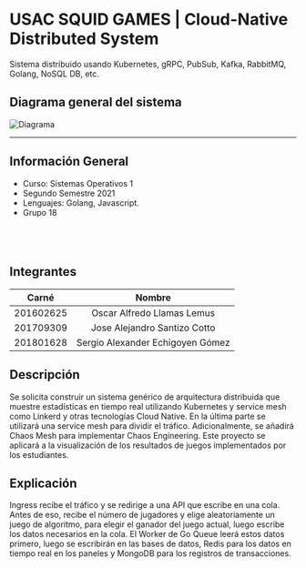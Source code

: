 # USAC SQUID GAMES | Cloud-Native Distributed System

Sistema distribuido usando Kubernetes, gRPC, PubSub, Kafka, RabbitMQ, Golang, NoSQL DB, etc.

## Diagrama general del sistema

![Diagrama](https://i.ibb.co/g63JWMj/SOPES1-PROYECTO2.png)

---

## Información General
- Curso: Sistemas Operativos 1
- Segundo Semestre 2021
- Lenguajes: Golang, Javascript.
- Grupo 18

&nbsp;
---
## Integrantes

|Carné | Nombre |
|:----:|:----:|
|201602625| Oscar Alfredo Llamas Lemus|
|201709309| Jose Alejandro Santizo Cotto|
|201801628| Sergio Alexander Echigoyen Gómez|


## Descripción

Se solicita construir un sistema genérico de arquitectura distribuida que muestre estadísticas en tiempo real utilizando Kubernetes y service mesh como Linkerd y otras tecnologías Cloud Native. En la última parte se utilizará una service mesh para dividir el tráfico. Adicionalmente, se añadirá Chaos Mesh para implementar Chaos Engineering. Este proyecto se aplicará a la visualización de los resultados de juegos implementados por los estudiantes.


## Explicación

Ingress recibe el tráfico y se redirige a una API que escribe en una cola. Antes de eso, recibe el número de jugadores y elige aleatoriamente un juego de
algoritmo, para elegir el ganador del juego actual, luego escribe los datos necesarios en la cola. El Worker de Go Queue leerá estos datos primero, luego
se escribirán en las bases de datos, Redis para los datos en tiempo real en los paneles y MongoDB para los registros de transacciones.


